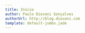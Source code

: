 ```yaml
---
title: Início
author: Paulo Diovani Gonçalves
authorUrl: http://blog.diovani.com
template: default-jumbo.jade
---
```


